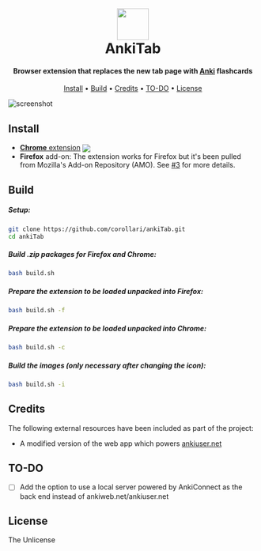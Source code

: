 [link-cws]: https://chrome.google.com/webstore/detail/ankitab/ihoaepdiibjbifnhcjoaddgcnfgjmjdk "Version published on Chrome Web Store"

<h1 align="center">
  <img src="https://raw.githubusercontent.com/corollari/ankiTab/master/promo/icon.png" width="64"></a>
  <br>
  AnkiTab
  <br>
</h1>

<h4 align="center">Browser extension that replaces the new tab page with <a href="https://apps.ankiweb.net/" target="_blank">Anki</a> flashcards</h4>

<p align="center">
  <a href="#install">Install</a> •
  <a href="#build">Build</a> •
  <a href="#credits">Credits</a> •
  <a href="#to-do">TO-DO</a> •
  <a href="#license">License</a>
</p>

![screenshot](https://raw.githubusercontent.com/corollari/ankiTab/master/promo/screenshot.png)

## Install
- [**Chrome** extension][link-cws] [<img valign="middle" src="https://img.shields.io/chrome-web-store/v/ihoaepdiibjbifnhcjoaddgcnfgjmjdk.svg?label=%20">][link-cws]
- **Firefox** add-on: The extension works for Firefox but it's been pulled from Mozilla's Add-on Repository (AMO). See [#3](https://github.com/corollari/ankiTab/issues/3) for more details.

## Build
##### Setup:
```bash
git clone https://github.com/corollari/ankiTab.git
cd ankiTab
```

##### Build .zip packages for Firefox and Chrome:
```bash
bash build.sh
```

##### Prepare the extension to be loaded unpacked into Firefox:
```bash
bash build.sh -f
```

##### Prepare the extension to be loaded unpacked into Chrome:
```bash
bash build.sh -c
```

##### Build the images (only necessary after changing the icon):
```bash
bash build.sh -i
```

## Credits
The following external resources have been included as part of the project:
- A modified version of the web app which powers [ankiuser.net](https://ankiuser.net/study/)

## TO-DO
- [ ] Add the option to use a local server powered by AnkiConnect as the back end instead of ankiweb.net/ankiuser.net

## License
The Unlicense
